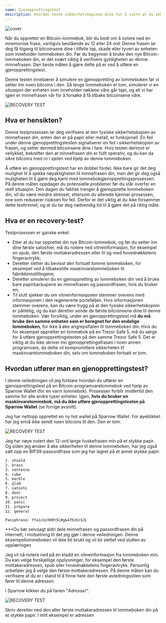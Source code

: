 ```yaml
---
name: Gjenopprettingstest
description: Hvordan teste sikkerhetskopiene dine for å sikre at du ikke mister bitcoins?
---
```

![cover](assets/cover.webp)

Når du oppretter en Bitcoin-lommebok, blir du bedt om å notere ned en mnemonisk frase, vanligvis bestående av 12 eller 24 ord. Denne frasen lar deg få tilgang til bitcoinsene dine i tilfelle tap, skade eller tyveri av enheten som inneholder lommeboken din. Før du begynner å bruke den nye Bitcoin-lommeboken din, er det svært viktig å verifisere gyldigheten av denne minnefrasen. Den beste måten å gjøre dette på er ved å utføre en gjenopprettingstest.

Denne testen innebærer å simulere en gjenoppretting av lommeboken før vi setter inn noen bitcoins i den. Så lenge lommeboken er tom, simulerer vi en situasjon der enheten som inneholder nøklene våre går tapt, og alt vi har igjen er minnefrasen vår for å forsøke å få tilbake bitcoinsene våre.

![RECOVERY TEST](assets/notext/01.webp)

## Hva er hensikten?

Denne testprosessen lar deg verifisere at den fysiske sikkerhetskopien av minnefrasen din, enten den er på papir eller metall, er funksjonell. En feil under denne gjenopprettingstesten signaliserer en feil i sikkerhetskopien av frasen, og setter dermed bitcoinsene dine i fare. Hvis testen derimot er vellykket, bekrefter den at minnefrasen din er fullt operativ, og du kan da sikre bitcoins med ro i sjelen ved hjelp av denne lommeboken.

Å utføre en gjenopprettingstest har en dobbel fordel. Ikke bare gir det deg mulighet til å sjekke nøyaktigheten til minnefrasen din, men det gir deg også muligheten til å gjøre deg kjent med lommebokgjenopprettingsprosessen. På denne måten oppdager du potensielle problemer før du står overfor en reell situasjon. Den dagen du faktisk trenger å gjenopprette lommeboken din, vil du være mindre stresset, ettersom du allerede kjenner prosessen, noe som reduserer risikoen for feil. Derfor er det viktig at du ikke forsømmer dette testtrinnet, og at du tar deg nødvendig tid til å gjøre det på riktig måte.

## Hva er en recovery-test?

Testprosessen er ganske enkel:

- Etter at du har opprettet din nye Bitcoin-lommebok, og før du setter inn dine første satoshier, må du notere ned vitneinformasjon, for eksempel en xpub, den første mottakeradressen eller til og med hovednøkkelens fingeravtrykk;
- Deretter sletter du bevisst den fortsatt tomme lommeboken, for eksempel ved å tilbakestille maskinvarelommeboken til fabrikkinnstillingene;
- Deretter simulerer du en gjenoppretting av lommeboken din ved å bruke bare papirbackupene av minnefrasen og passordfrasen, hvis du bruker en;
- Til slutt sjekker du om vitneinformasjonen stemmer overens med informasjonen i den regenererte porteføljen. Hvis informasjonen stemmer overens, kan du være trygg på at den fysiske sikkerhetskopien er pålitelig, og du kan deretter sende de første bitcoinsene dine til denne lommeboken.
Vær forsiktig, under en gjenopprettingstest må **du må bruke den samme enheten som er beregnet for den endelige lommeboken**, for ikke å øke angrepsflaten til lommeboken din. Hvis du for eksempel oppretter en lommebok på en Trezor Safe 5, må du sørge for å utføre gjenopprettingstesten på den samme Trezor Safe 5. Det er viktig at du ikke skriver inn gjenopprettingsfrasen i noen annen programvare, da dette vil kompromittere sikkerheten til maskinvarelommeboken din, selv om lommeboken fortsatt er tom.

## Hvordan utfører man en gjenopprettingstest?

I denne veiledningen vil jeg forklare hvordan du utfører en gjenopprettingstest på en Bitcoin-programvarelommebok ved hjelp av Sparrow Wallet (for en varm lommebok). Prosessen forblir imidlertid den samme for alle andre typer enheter. Igjen, **hvis du bruker en maskinvarelommebok, må du ikke utføre gjenopprettingstesten på Sparrow Wallet** (se forrige avsnitt).

Jeg har nettopp opprettet en ny hot wallet på Sparrow Wallet. For øyeblikket har jeg ennå ikke sendt noen bitcoins til den. Den er tom.

![RECOVERY TEST](assets/notext/02.webp)

Jeg har nøye notert den 12-ord lange huskefrasen min på et stykke papir. Og siden jeg ønsker å øke sikkerheten til denne lommeboken, har jeg også satt opp en BIP39-passordfrase som jeg har lagret på et annet stykke papir:

```txt
1. shield
2. brass
3. sentence
4. cube
5. marble
6. glad
7. satoshi
8. door
9. project
10. panic
11. prepare
12. general
```

```text
Passphrase: YfaicGzXH9t5C#g&47Kzbc$JL
```

***Du bør selvsagt aldri dele minnefrasen og passordfrasen din på Internett, i motsetning til det jeg gjør i denne veiledningen. Denne eksempellommeboken vil ikke bli brukt og vil bli slettet ved slutten av opplæringen

Jeg vil nå notere ned på en kladd en vitneinformasjon fra lommeboken min. Du kan velge forskjellige opplysninger, for eksempel den første mottakeradressen, xpub eller hovednøkkelens fingeravtrykk. Personlig anbefaler jeg å velge den første mottakeradressen. På denne måten kan du verifisere at du er i stand til å finne hele den første avledningsstien som fører til denne adressen.

I Sparrow klikker du på fanen "*Adresser*".

![RECOVERY TEST](assets/notext/03.webp)

Skriv deretter ned den aller første mottakeradressen til lommeboken din på et stykke papir. I mitt eksempel er adressen

```txt